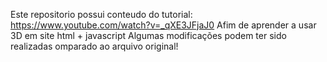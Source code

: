 Este repositorio possui conteudo do tutorial:
https://www.youtube.com/watch?v=_qXE3JFjaJ0
Afim de aprender a usar 3D em site html + javascript
Algumas modificações podem ter sido realizadas omparado ao arquivo original!
